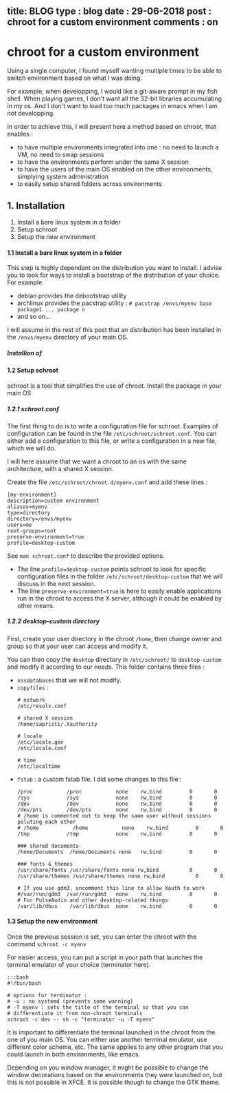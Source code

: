 title: BLOG
type : blog
date : 29-06-2018
post : chroot for a custom environment
comments : on
---


# chroot for a custom environment

Using a single computer, I found myself wanting multiple times to be able to switch environment based on what I was doing.

For example, when developping, I would like a git-aware prompt in my fish shell. When playing games, I don't want all the 32-bit libraries accumulating in my os. And I don't want to load too much packages in emacs when I am not developping.

In order to achieve this, I will present here a method based on chroot, that enables :

   + to have multiple environments integrated into one : no need to launch a VM, no need to swap sessions
   + to have the environments perform under the same X session
   + to have the users of the main OS enabled on the other environments, simplying system administration
   + to easily setup shared folders across environments


## 1. Installation

 1. Install a bare linux system in a folder
 2. Setup schroot
 3. Setup the new environment

#### 1.1 Install a bare linux system in a folder

This step is highly dependant on the distribution you want to install.
I advise you to look for ways to install a bootstrap of the distribution of your choice. For example

 + debian provides the debootstrap utility
 + archlinux provides the pacstrap utility : `# pacstrap /envs/myenv base package1 ... package n`
 + and so on...

I will assume in the rest of this post that an distribution has been installed in the `/envs/myenv` directory of your main OS.

##### Installion of 


#### 1.2 Setup schroot

schroot is a tool that simplifies the use of chroot. Install the package in your main OS

##### 1.2.1 schroot.conf

The first thing to do is to write a configuration file for schroot. Examples of configuration can be found in the file `/etc/schroot/schroot.conf`. You can either add a configuration to this file, or write a configuration in a new file, which we will do.

I will here assume that we want a chroot to an os with the same architecture, with a shared X session.

Create the file  `/etc/schroot/chroot.d/myenv.conf` and add these lines :

```
[my-environment]
description=custom environment
aliases=myenv
type=directory
directory=/envs/myenv
users=me
root-groups=root
preserve-environment=true
profile=desktop-custom
```

See `man schroot.conf` to describe the provided options.

 + The line `profile=desktop-custom` points schroot to look for specific configuration files in the folder `/etc/schroot/desktop-custom` that we will discuss in the next session.
 + The line `preserve-environment=true` is here to easily enable applications run in the chroot to access the X server, although it could be enabled by other means.

##### 1.2.2 desktop-custom directory

First, create your user directory in the chroot `/home`, then change owner and group so that your user can access and modify it. 

You can then copy the `desktop` directory in `/etc/schroot/` to `desktop-custom` and modify it according to our needs. This folder contains three files :

 + `nssdatabases`  that we will not modify.
 + `copyfiles` :
    ```
    # network
    /etc/resolv.conf
    
    # shared X session
    /home/sapristi/.Xauthority

    # locale
    /etc/locale.gen
    /etc/locale.conf

    # time
    /etc/localtime
    ```
 + `fstab` : a custom fstab file. I did some changes to this file :
     ```
     /proc           /proc           none    rw,bind         0       0
     /sys            /sys            none    rw,bind         0       0
     /dev            /dev            none    rw,bind         0       0
     /dev/pts        /dev/pts        none    rw,bind         0       0
     # /home is commented out to keep the same user without sessions poluting each other
     # /home           /home           none    rw,bind         0       0
     /tmp            /tmp            none    rw,bind         0       0

     ### shared documents
     /home/Documents  /home/Documents none   rw,bind         0       0
     
     ### fonts & themes
     /usr/share/fonts /usr/share/fonts none rw,bind          0       0
     /usr/share/themes /usr/share/themes none rw,bind          0       0

     # If you use gdm3, uncomment this line to allow Xauth to work
     #/var/run/gdm3  /var/run/gdm3   none    rw,bind         0       0
     # For PulseAudio and other desktop-related things
     /var/lib/dbus    /var/lib/dbus  none    rw,bind         0       0
     ```

#### 1.3 Setup the new environment

     
Once the previous session is set, you can enter the chroot with the command `schroot -c myenv`

For easier access, you can put a script in your path that launches the terminal emulator of your choice (terminator here). 

```
:::bash
#!/bin/bash

# options for terminator : 
# -u : no systemd (prevents some warning)
# -T myenv : sets the title of the terminal so that you can
# differentiate it from non-chroot terminals 
schroot -c dev -- sh -c "terminator -u -T myenv"
```

It is important to differentiate the terminal launched in the chroot from the one of you main OS. You can either use another terminal emulator, use different color scheme, etc. The same applies to any other program that you could launch in both environments, like emacs.

Depending on you window manager, it might be possible to change the window decorations based on the environments they were launched on, but this is not possible in XFCE. It is possible though to change the GTK theme.

